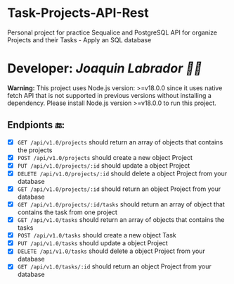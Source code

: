 # Task-Projects-API-Rest
Personal project for practice Sequalice and PostgreSQL
API for organize Projects and their Tasks - Apply an SQL database

# Developer: *Joaquin Labrador 👨‍💻*

**Warning:** This project uses Node.js version: >=v18.0.0 since it uses native fetch API that is not supported in previous versions without installing a dependency. Please install Node.js version >=v18.0.0 to run this project.

## Endpionts 🔚:
- [x] `GET /api/v1.0/projects` should return an array of objects that contains the projects
- [x] `POST /api/v1.0/projects` should create a new object Project
- [x] `PUT /api/v1.0/projects/:id` should update a object Project
- [x] `DELETE /api/v1.0/projects/:id` should delete a object Project from your database
- [x] `GET /api/v1.0/projects/:id` should return an object Project from your database
- [x] `GET /api/v1.0/projects/:id/tasks` should return an array of object that contains the task from one project
- [x] `GET /api/v1.0/tasks` should return an array of objects that contains the tasks 
- [x] `POST /api/v1.0/tasks` should create a new object Task
- [x] `PUT /api/v1.0/tasks` should update a object Project  
- [x] `DELETE /api/v1.0/tasks` should delete a object Project from your database
- [x] `GET /api/v1.0/tasks/:id` should return an object Project from your database
